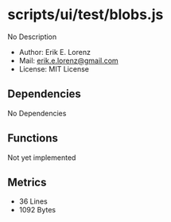# scripts/ui/test/blobs.js


No Description

* Author: Erik E. Lorenz 
* Mail: <erik.e.lorenz@gmail.com>
* License: MIT License


## Dependencies

No Dependencies

## Functions

Not yet implemented

## Metrics

* 36 Lines
* 1092 Bytes

